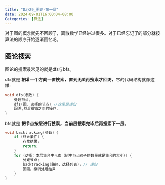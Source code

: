 ```yaml
---
title: "Day29_图论-第一周"
date: 2024-09-01T16:00:04+08:00
Categories: [算法] 
---
```

对于图的概念就先不回顾了，离散数学已经讲过很多。对于已经忘记了的部分就按算法的顺序开始逐渐回忆吧。

## 图论搜索

图论的搜索最常见的就是dfs与bfs。

dfs就是 **朝着一个方向一直搜索，直到无法再搜索才回溯**，它的代码结构就像这样:

```c++
void dfs(参数) {
    处理节点,
    dfs(图, 选择的节点) //这里是递归
    回溯,然后撤销之间的操作.
}
```

bfs就是 **把节点按层进行搜索，当前层搜索完毕后再搜索下一层**。

```c++
void backtracking(参数) {
    if (终止条件) {
        存放结果;
        return;
    }
    for (选择：本层集合中元素（树中节点孩子的数量就是集合的大小）) {
        处理节点;
        backtracking(路径，选择列表); // 递归
        回溯，撤销处理结果
    }
}
```

